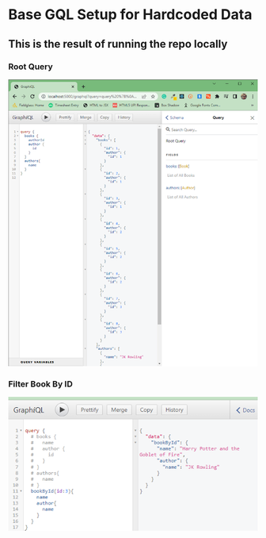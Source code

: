 # Base GQL Setup for Hardcoded Data

## This is the result of running the repo locally

### Root Query
![GitHub Logo](/images/img.png)

### Filter Book By ID
![GitHub Logo](/images/bookById.png)